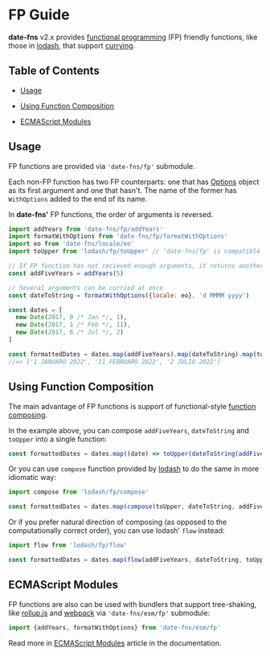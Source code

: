 # FP Guide

**date-fns** v2.x provides [functional programming](https://en.wikipedia.org/wiki/Functional_programming) (FP)
friendly functions, like those in [lodash](https://github.com/lodash/lodash/wiki/FP-Guide),
that support [currying](https://en.wikipedia.org/wiki/Currying).

## Table of Contents

- [Usage](#usage)

- [Using Function Composition](#using-function-composition)

- [ECMAScript Modules](#ecmascript-modules)

## Usage

FP functions are provided via `'date-fns/fp'` submodule.

Each non-FP function has two FP counterparts: one that has [Options](https://date-fns.org/docs/Options) object as its first argument
and one that hasn't. The name of the former has `WithOptions` added to the end of its name.

In **date-fns'** FP functions, the order of arguments is reversed.

```javascript
import addYears from 'date-fns/fp/addYears'
import formatWithOptions from 'date-fns/fp/formatWithOptions'
import eo from 'date-fns/locale/eo'
import toUpper from 'lodash/fp/toUpper' // 'date-fns/fp' is compatible with 'lodash/fp'!

// If FP function has not recieved enough arguments, it returns another function
const addFiveYears = addYears(5)

// Several arguments can be curried at once
const dateToString = formatWithOptions({locale: eo}, 'd MMMM yyyy')

const dates = [
  new Date(2017, 0 /* Jan */, 1),
  new Date(2017, 1 /* Feb */, 11),
  new Date(2017, 6 /* Jul */, 2)
]

const formattedDates = dates.map(addFiveYears).map(dateToString).map(toUpper)
//=> ['1 JANUARO 2022', '11 FEBRUARO 2022', '2 JULIO 2022']
```

## Using Function Composition

The main advantage of FP functions is support of functional-style
[function composing](https://medium.com/making-internets/why-using-chain-is-a-mistake-9bc1f80d51ba).

In the example above, you can compose `addFiveYears`, `dateToString` and `toUpper` into a single function:

```javascript
const formattedDates = dates.map((date) => toUpper(dateToString(addFiveYears(date))))
```

Or you can use `compose` function provided by [lodash](https://lodash.com) to do the same in more idiomatic way:

```javascript
import compose from 'lodash/fp/compose'

const formattedDates = dates.map(compose(toUpper, dateToString, addFiveYears))
```

Or if you prefer natural direction of composing (as opposed to the computationally correct order),
you can use lodash' `flow` instead:

```javascript
import flow from 'lodash/fp/flow'

const formattedDates = dates.map(flow(addFiveYears, dateToString, toUpper))
```

## ECMAScript Modules

FP functions are also can be used with bundlers that support tree-shaking,
like [rollup.js](http://rollupjs.org) and [webpack](https://webpack.js.org)
via `'date-fns/esm/fp'` submodule:

```javascript
import {addYears, formatWithOptions} from 'date-fns/esm/fp'
```

Read more in [ECMAScript Modules](https://date-fns.org/docs/ECMAScript-Modules) article in the documentation.
